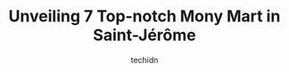 ---
layout: ampstory
image: https://i0.wp.com/www.auto.or.id/wp-content/uploads/2023/06/ria-transfert-dargent-rapide-chc3a8que-0-saint-jc3a9rc3b4me-1686327716.jpeg?resize=640,853
author: techidn
featured: false
description: Saint-Jérôme, Quebec, Canada is a haven for Mony Mart enthusiasts, boasting an impressive array of 7 top-notch establishments. Whether youre a seasoned connoisseur or simply curious to ex
title: Unveiling 7 Top-notch Mony Mart in Saint-Jérôme
cover:
   title: Unveiling 7 Top-notch Mony Mart in Saint-Jérôme
   subtitle: AUTO.OR.ID
   background: https://www.auto.or.id/wp-content/uploads/2023/06/ria-transfert-dargent-rapide-chc3a8que-0-saint-jc3a9rc3b4me-1686327716.jpeg

pages: 
 - layout: thirds
   top: <h1>#1 SmartCentres Saint-Jérôme</h1>
   bottom: "<p>Unfortunately, nany products have been running out of stock. When we arrived today, we couldnt get some Sony earphones. Helpful staff!</p>"
   background: https://www.auto.or.id/wp-content/uploads/2023/06/ria-transfert-dargent-rapide-chc3a8que-1-saint-jc3a9rc3b4me-1686327717.jpeg
   backgroundblur: true
 - layout: thirds
   top: <h1>#2 RONA Saint-Jérôme</h1>
   bottom: "<p>1025 Boul Jean-Baptiste-Rolland O, Saint-Jérôme, QC J7Y 4Y7, Canada</p>"
   background: https://www.auto.or.id/wp-content/uploads/2023/06/ria-transfert-dargent-rapide-chc3a8que-2-saint-jc3a9rc3b4me-1686327718.jpeg
   cta:
      link: https://www.auto.or.id/unveiling-7-top-notch-mony-mart-in-saint-jerome/
      text: Unveiling 7 Top-notch Mony Mart in Saint-Jérôme
 - layout: thirds
   top: <h1>#3 Walmart Supercentre</h1>
   bottom: "<p>1030 Bd du Grand Héron, Saint-Jérôme, QC J7Y 5K8, Canada</p>"
   background: https://images.unsplash.com/photo-1634907076255-a56723f9b9ad?ixlib=rb-4.0.3&ixid=MnwxMjA3fDB8MHxwaG90by1wYWdlfHx8fGVufDB8fHx8&auto=format&fit=crop&w=640&h=853&q=80
   cta:
      link: https://www.auto.or.id/unveiling-7-top-notch-mony-mart-in-saint-jerome/
      text: Unveiling 7 Top-notch Mony Mart in Saint-Jérôme
 - layout: thirds
   top: <h1>#4 Bureau en Gros</h1>
   bottom: "<p>1135 Boul Jean-Baptiste-Rolland O, Saint-Jérôme, QC J7Y 4V5, Canada</p>"
   background: https://images.unsplash.com/photo-1622398703904-7ae5d55f8e1a?ixlib=rb-4.0.3&ixid=MnwxMjA3fDB8MHxwaG90by1wYWdlfHx8fGVufDB8fHx8&auto=format&fit=crop&w=640&h=853&q=80
   cta:
      link: https://www.auto.or.id/unveiling-7-top-notch-mony-mart-in-saint-jerome/
      text: Unveiling 7 Top-notch Mony Mart in Saint-Jérôme
 - layout: thirds
   top: <h1>#5 Dollarama</h1>
   bottom: "<p>1042 Bd du Grand Héron, Saint-Jérôme, QC J7Y 5K8, Canada</p>"
   background: https://images.unsplash.com/photo-1618156903850-a0277427c567?ixlib=rb-4.0.3&ixid=MnwxMjA3fDB8MHxwaG90by1wYWdlfHx8fGVufDB8fHx8&auto=format&fit=crop&w=640&h=853&q=80
   cta:
      link: https://www.auto.or.id/unveiling-7-top-notch-mony-mart-in-saint-jerome/
      text: Unveiling 7 Top-notch Mony Mart in Saint-Jérôme
 - layout: thirds
   top: <h1>#6 Dollarama</h1>
   bottom: "<p>Marche Saint Antoine, 1432 Bd Saint-Antoine, Saint-Jérôme, Quebec J7Z 7M2, Canada</p>"
   background: https://images.unsplash.com/photo-1574524096791-2ae09c406788?ixlib=rb-4.0.3&ixid=MnwxMjA3fDB8MHxwaG90by1wYWdlfHx8fGVufDB8fHx8&auto=format&fit=crop&w=640&h=853&q=80
   cta:
      link: https://www.auto.or.id/unveiling-7-top-notch-mony-mart-in-saint-jerome/
      text: Unveiling 7 Top-notch Mony Mart in Saint-Jérôme
 - layout: thirds
   top: <h1>#7 Bentley</h1>
   bottom: "<p>900 Bd Grignon, Saint-Jérôme, QC J7Y 3S7, Canada</p>"
   background: https://images.unsplash.com/photo-1579124687068-35cd8a9eeba9?ixlib=rb-4.0.3&ixid=MnwxMjA3fDB8MHxwaG90by1wYWdlfHx8fGVufDB8fHx8&auto=format&fit=crop&w=640&h=853&q=80
   cta:
      link: https://www.auto.or.id/unveiling-7-top-notch-mony-mart-in-saint-jerome/
      text: Unveiling 7 Top-notch Mony Mart in Saint-Jérôme
 - layout: thirds
   middle: Continue reading...
   background: https://images.unsplash.com/photo-1563059999-9bcd13ce672d?ixlib=rb-4.0.3&ixid=MnwxMjA3fDB8MHxwaG90by1wYWdlfHx8fGVufDB8fHx8&auto=format&fit=crop&w=640&h=853&q=80
   cta:
      link: https://www.auto.or.id/unveiling-7-top-notch-mony-mart-in-saint-jerome/
      text: Unveiling 7 Top-notch Mony Mart in Saint-Jérôme

---